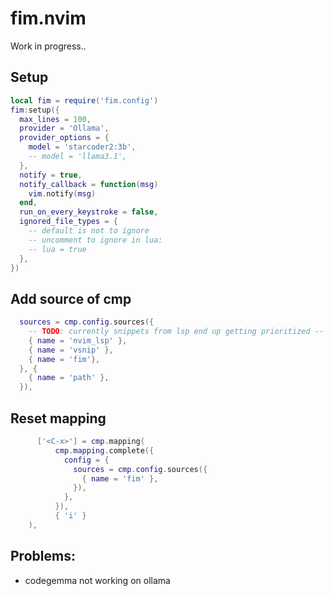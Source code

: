 # fim.nvim

Work in progress..

## Setup

```lua
local fim = require('fim.config')
fim:setup({
  max_lines = 100,
  provider = 'Ollama',
  provider_options = {
    model = 'starcoder2:3b',
    -- model = 'llama3.1',
  },
  notify = true,
  notify_callback = function(msg)
    vim.notify(msg)
  end,
  run_on_every_keystroke = false,
  ignored_file_types = {
    -- default is not to ignore
    -- uncomment to ignore in lua:
    -- lua = true
  },
})

```

## Add source of cmp

```lua
  sources = cmp.config.sources({
    -- TODO: currently snippets from lsp end up getting prioritized -- stop that!
    { name = 'nvim_lsp' },
    { name = 'vsnip' },
    { name = 'fim'},
  }, {
    { name = 'path' },
  }),
```

## Reset mapping

```lua
      ['<C-x>'] = cmp.mapping(
          cmp.mapping.complete({
            config = {
              sources = cmp.config.sources({
                { name = 'fim' },
              }),
            },
          }),
          { 'i' }
    ),
```


## Problems:

- codegemma not working on ollama

